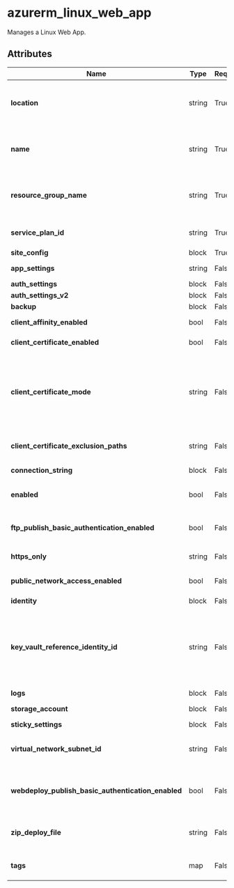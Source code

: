 # azurerm_linux_web_app

Manages a Linux Web App.

## Attributes

| Name | Type | Required? | Default  | possible values | Description |
| ---- | ---- | --------- | -------- | ----------- | ----------- |
| **location** | string | True | -  |  -  | The Azure Region where the Linux Web App should exist. Changing this forces a new Linux Web App to be created. | 
| **name** | string | True | -  |  -  | The name which should be used for this Linux Web App. Changing this forces a new Linux Web App to be created. | 
| **resource_group_name** | string | True | -  |  -  | The name of the Resource Group where the Linux Web App should exist. Changing this forces a new Linux Web App to be created. | 
| **service_plan_id** | string | True | -  |  -  | The ID of the Service Plan that this Linux App Service will be created in. | 
| **site_config** | block | True | -  |  -  | A `site_config` block. | 
| **app_settings** | string | False | -  |  -  | A map of key-value pairs of App Settings. | 
| **auth_settings** | block | False | -  |  -  | A `auth_settings` block. | 
| **auth_settings_v2** | block | False | -  |  -  | An `auth_settings_v2` block. | 
| **backup** | block | False | -  |  -  | A `backup` block. | 
| **client_affinity_enabled** | bool | False | -  |  -  | Should Client Affinity be enabled? | 
| **client_certificate_enabled** | bool | False | -  |  -  | Should Client Certificates be enabled? | 
| **client_certificate_mode** | string | False | `Required`  |  `Required`, `Optional`, `OptionalInteractiveUser`  | The Client Certificate mode. Possible values are `Required`, `Optional`, and `OptionalInteractiveUser`. This property has no effect when `client_certificate_enabled` is `false`. Defaults to `Required`. | 
| **client_certificate_exclusion_paths** | string | False | -  |  -  | Paths to exclude when using client certificates, separated by ; | 
| **connection_string** | block | False | -  |  -  | One or more `connection_string` blocks. | 
| **enabled** | bool | False | `True`  |  -  | Should the Linux Web App be enabled? Defaults to `true`. | 
| **ftp_publish_basic_authentication_enabled** | bool | False | `True`  |  -  | Should the default FTP Basic Authentication publishing profile be enabled. Defaults to `true`. | 
| **https_only** | string | False | -  |  -  | Should the Linux Web App require HTTPS connections. | 
| **public_network_access_enabled** | bool | False | `True`  |  -  | Should public network access be enabled for the Web App. Defaults to `true`. | 
| **identity** | block | False | -  |  -  | An `identity` block. | 
| **key_vault_reference_identity_id** | string | False | -  |  -  | The User Assigned Identity ID used for accessing KeyVault secrets. The identity must be assigned to the application in the `identity` block. [For more information see - Access vaults with a user-assigned identity](https://docs.microsoft.com/azure/app-service/app-service-key-vault-references#access-vaults-with-a-user-assigned-identity). | 
| **logs** | block | False | -  |  -  | A `logs` block. | 
| **storage_account** | block | False | -  |  -  | One or more `storage_account` blocks. | 
| **sticky_settings** | block | False | -  |  -  | A `sticky_settings` block. | 
| **virtual_network_subnet_id** | string | False | -  |  -  | The subnet id which will be used by this Web App for [regional virtual network integration](https://docs.microsoft.com/en-us/azure/app-service/overview-vnet-integration#regional-virtual-network-integration). | 
| **webdeploy_publish_basic_authentication_enabled** | bool | False | `True`  |  -  | Should the default WebDeploy Basic Authentication publishing credentials enabled. Defaults to`true`. | 
| **zip_deploy_file** | string | False | -  |  -  | The local path and filename of the Zip packaged application to deploy to this Linux Web App. | 
| **tags** | map | False | -  |  -  | A mapping of tags which should be assigned to the Linux Web App. | 

